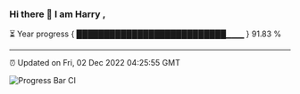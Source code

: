 ### Hi there 👋 I am Harry , 

⏳ Year progress { ███████████████████████████▁▁▁ } 91.83 %

---

⏰ Updated on Fri, 02 Dec 2022 04:25:55 GMT

![Progress Bar CI](https://github.com/duykhang68/duykhang68/workflows/Progress%20Bar%20CI/badge.svg)
